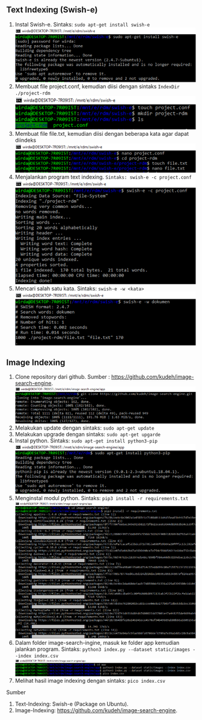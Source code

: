 ## Text Indexing (Swish-e)
1.	Instal Swish-e. Sintaks: `sudo apt-get install swish-e`
    ![1](/Screenshot/swish-e/1.png)
2.	Membuat file project.conf, kemudian diisi dengan sintaks `IndexDir ./project-rdm`
    ![2](/Screenshot/swish-e/2.png)
3.	Membuat file file.txt, kemudian diisi dengan beberapa kata agar dapat diindeks
    ![3](/Screenshot/swish-e/3.png)
4.	Menjalankan program text indexing. `Sintaks: swish-e -c project.conf`
    ![4](/Screenshot/swish-e/4.png)
5.	Mencari salah satu kata. Sintaks: `swish-e -w <kata>`
    ![5](/Screenshot/swish-e/5.png)


## Image Indexing
1.	Clone repository dari github. Sumber : https://github.com/kudeh/image-search-engine.
    ![1](/Screenshot/image-indexing/Screenshot_1.png)
2.	Melakukan update dengan sintaks: `sudo apt-get update`
3.	Melakukan upgrade dengan sintaks:  `sudo apt-get upgarde`
4.	Instal python. Sintaks: `sudo apt-get install python3-pip`
    ![4](/Screenshot/image-indexing/Screenshot_4.png)
5.	Menginstal modul python. Sintaks: `pip3 install -r requirements.txt`
    ![5](/Screenshot/image-indexing/Screenshot_5.png)
6.	Dalam folder image-search-ingine, masuk ke folder app kemudian jalankan program. Sintaks: `python3 index.py --dataset static/images --index index.csv`
    ![6](/Screenshot/image-indexing/Screenshot_6.png)
7.	Melihat hasil image indexing dengan sintaks: `pico index.csv`

Sumber
1.	Text-Indexing: Swish-e (Package on Ubuntu).
2.	Image-Indexing: https://github.com/kudeh/image-search-engine.
